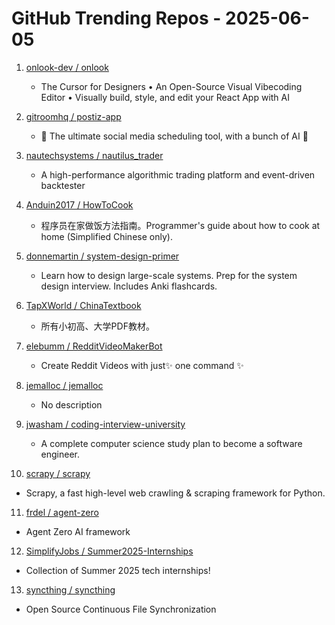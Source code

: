 # GitHub Trending Repos - 2025-06-05

1. [onlook-dev /    onlook](https://github.com/onlook-dev/onlook)
   - The Cursor for Designers • An Open-Source Visual Vibecoding Editor • Visually build, style, and edit your React App with AI

2. [gitroomhq /    postiz-app](https://github.com/gitroomhq/postiz-app)
   - 📨 The ultimate social media scheduling tool, with a bunch of AI 🤖

3. [nautechsystems /    nautilus_trader](https://github.com/nautechsystems/nautilus_trader)
   - A high-performance algorithmic trading platform and event-driven backtester

4. [Anduin2017 /    HowToCook](https://github.com/Anduin2017/HowToCook)
   - 程序员在家做饭方法指南。Programmer's guide about how to cook at home (Simplified Chinese only).

5. [donnemartin /    system-design-primer](https://github.com/donnemartin/system-design-primer)
   - Learn how to design large-scale systems. Prep for the system design interview. Includes Anki flashcards.

6. [TapXWorld /    ChinaTextbook](https://github.com/TapXWorld/ChinaTextbook)
   - 所有小初高、大学PDF教材。

7. [elebumm /    RedditVideoMakerBot](https://github.com/elebumm/RedditVideoMakerBot)
   - Create Reddit Videos with just✨ one command ✨

8. [jemalloc /    jemalloc](https://github.com/jemalloc/jemalloc)
   - No description

9. [jwasham /    coding-interview-university](https://github.com/jwasham/coding-interview-university)
   - A complete computer science study plan to become a software engineer.

10. [scrapy /    scrapy](https://github.com/scrapy/scrapy)
   - Scrapy, a fast high-level web crawling & scraping framework for Python.

11. [frdel /    agent-zero](https://github.com/frdel/agent-zero)
   - Agent Zero AI framework

12. [SimplifyJobs /    Summer2025-Internships](https://github.com/SimplifyJobs/Summer2025-Internships)
   - Collection of Summer 2025 tech internships!

13. [syncthing /    syncthing](https://github.com/syncthing/syncthing)
   - Open Source Continuous File Synchronization

